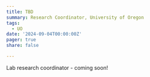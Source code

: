 ```yaml
---
title: TBD
summary: Research Coordinator, University of Oregon
tags: 
  - UO
date: '2024-09-04T00:00:00Z'
pager: true
share: false

---
```


Lab research coordinator - coming soon!